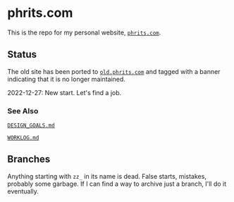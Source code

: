 # phrits.com

This is the repo for my personal website, [`phrits.com`](https://phrits.com).

## Status

The old site has been ported to [`old.phrits.com`](https://old.phrits.com/) and tagged with a banner indicating that it is no longer maintained.

2022-12-27: New start. Let's find a job.

### See Also

[`DESIGN_GOALS.md`](DESIGN_GOALS.md)

[`WORKLOG.md`](WORKLOG.md)

## Branches

Anything starting with `zz_` in its name is dead. False starts, mistakes, probably some garbage. If I can find a way to archive just a branch, I'll do it eventually.